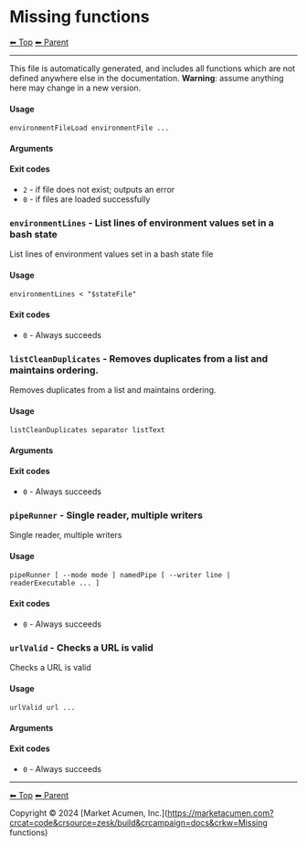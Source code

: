 # Missing functions

<!-- TEMPLATE header 2 -->
[⬅ Top](index.md) [⬅ Parent ](../index.md)
<hr />

This file is automatically generated, and includes all functions which are not defined anywhere else in the documentation. **Warning**: assume anything here may change in a new version. 


#### Usage

    environmentFileLoad environmentFile ...
    

#### Arguments



#### Exit codes

- `2` - if file does not exist; outputs an error
- `0` - if files are loaded successfully

### `environmentLines` - List lines of environment values set in a bash state

List lines of environment values set in a bash state file

#### Usage

    environmentLines < "$stateFile"
    

#### Exit codes

- `0` - Always succeeds

### `listCleanDuplicates` - Removes duplicates from a list and maintains ordering.

Removes duplicates from a list and maintains ordering.

#### Usage

    listCleanDuplicates separator listText
    

#### Arguments



#### Exit codes

- `0` - Always succeeds

### `pipeRunner` - Single reader, multiple writers

Single reader, multiple writers

#### Usage

    pipeRunner [ --mode mode ] namedPipe [ --writer line | readerExecutable ... ]
    

#### Exit codes

- `0` - Always succeeds

### `urlValid` - Checks a URL is valid

Checks a URL is valid

#### Usage

    urlValid url ...
    

#### Arguments



#### Exit codes

- `0` - Always succeeds

<!-- TEMPLATE footer 5 -->
<hr />

[⬅ Top](index.md) [⬅ Parent ](../index.md)

Copyright &copy; 2024 [Market Acumen, Inc.](https://marketacumen.com?crcat=code&crsource=zesk/build&crcampaign=docs&crkw=Missing functions)
